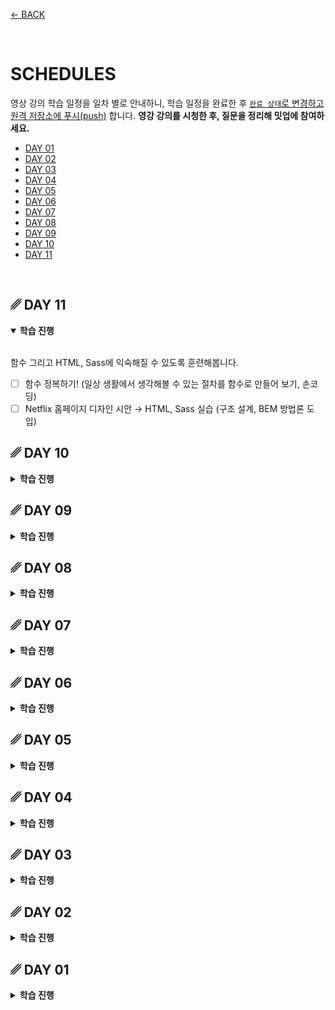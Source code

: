 [← BACK](../README.md)

<br />

# SCHEDULES

영상 강의 학습 일정을 일차 별로 안내하니, 학습 일정을 완료한 후 [`완료 상태`로 변경하고 원격 저장소에 푸시(push)](./tutorials/changeCompleteState.md) 합니다.
**영강 강의를 시청한 후, 질문을 정리해 밋업에 참여하세요.**

- [DAY 01](#-day-01)
- [DAY 02](#-day-02)
- [DAY 03](#-day-03)
- [DAY 04](#-day-04)
- [DAY 05](#-day-05)
- [DAY 06](#-day-06)
- [DAY 07](#-day-07)
- [DAY 08](#-day-08)
- [DAY 09](#-day-09)
- [DAY 10](#-day-10)
- [DAY 11](#-day-11)

<br />

<!-- 일차 별 학습 진행 목표 -->

## ␥ DAY 11

<details open>
  <summary><b>학습 진행</b></summary>
  
  <br>함수 그리고 HTML, Sass에 익숙해질 수 있도록 훈련해봅니다.<br>

  - [ ]  함수 정복하기! (일상 생활에서 생각해볼 수 있는 절차를 함수로 만들어 보기, 손코딩)
  - [ ]  Netflix 홈페이지 디자인 시안 → HTML, Sass 실습 (구조 설계, BEM 방법론 도입)

</details>

## ␥ DAY 10

<details>
  <summary><b>학습 진행</b></summary>
  
  <br>호이스트 현상과 스코프 체인. 그리고 문자, 숫자 객체에 대해 학습합니다.<br>

  - [x]  호이스팅 / 스코프 체이닝 (19분 1초)
  - [x]  숫자 / 수학 객체 (15분 31초, 8분 9초)
  - [x]  문자 객체 (7분 26초, 16분 8초)

</details>

## ␥ DAY 09

<details>
  <summary><b>학습 진행</b></summary>
  
  <br>웹 사이트 / 애플리케이션의 이벤트 처리 시점과 값 복사, 참조 그리고 블록 영역에 대해 학습합니다.<br>

  - [x]  이벤트 처리 시점 (10분 2초, 7분 9초, 5분 32초)
  - [x]  값 복사 vs 값 참조 (11분 42초)
  - [x]  함수 영역 vs 블록 영역 (9분 40초)

</details>

## ␥ DAY 08

<details>
  <summary><b>학습 진행</b></summary>
  
  <br>포토 갤러리 UI를 제작해보세요.<br>

  - [x]  라이프 스타일 포토 갤러리 Figma 디자인 시안을 참고하여 HTML, CSS UI 그리기
  - [x]  JavaScript를 사용해 썸네일 이미지 버튼을 클릭하면 빅 이미지 교체 스크립트 구현
  - [x]  포토 갤러리를 만들면서 경험한 이야기를 TIL에 요약 정리

  ![](./assets/mission--photo-slide-ui.png)

</details>

## ␥ DAY 07

<details>
  <summary><b>학습 진행</b></summary>
  
  <br>리스트 / 반복 처리 학습을 진행합니다.<br>

  - [x]  배열과 반복/순환 문 (2분 55초)
  - [x]  while 문 (15분 04초)
  - [x]  continue, break, label 문 & do ~while 문 (15분 13초)
  - [x]  for 문 (11분 39초)
  - [x]  for ~ in 문 (4분 46초)

</details>

## ␥ DAY 06

<details>
  <summary><b>학습 진행</b></summary>
  
  <br>이벤트 프로그래밍 학습을 진행합니다.<br>

  - [X]  마우스 이벤트 핸들링 (10분 2초, 5분 21초)
  - [X]  키보드 이벤트 핸들링 (11분 16초, 17분 20초)

</details>

## ␥ DAY 05

<details>
  <summary><b>학습 진행</b></summary>
  
  <br>프로그래밍 조건 처리를 위한 기초 공부 Part 2를 진행합니다.<br>

  - [x]  3항 연산 식 (12분 46초, 5분 46초)
  - [x]  이벤트 핸들링 (10분 55초)

</details>

## ␥ DAY 04

<details>
  <summary><b>학습 진행</b></summary>
  
  <br>프로그래밍 조건 처리를 위한 기초 공부 Part 1을 진행합니다.<br>

  - [x]  조건 처리 (11분 12초)
  - [x]  연산자 × 조건 처리 (14분 20초)
  - [x]  스위칭 조건 처리 (8분 47초, 8분 22초, 11분 24   초)

</details>

## ␥ DAY 03

<details>
  <summary><b>학습 진행</b></summary>
  
  <br>프로그래밍에서 매우 중요한 개념인 **함수**에 대해 익혀보는 시간을 가져봅니다.<br>

  - [x]  JavaScript 함수 (10분 17초, 5분 9초, 6분 34초, 6분 2초)

</details>

## ␥ DAY 02

<details>
  <summary><b>학습 진행</b></summary>
  
  <br>기본이자 중요한 열쇠인 JavaScript 데이터에 대해 이해하고, 언어가 가진 특성에 대해 살펴봅니다.<br>

  - [x]  데이터 타입 / 리터럴 (9분 50초)
  - [x]  네이밍 컨벤션 (2분 22초)
  - [x]  동적 형 지정 / 자동 형 변환 (14분 4초)
  - [x]  동일한 변수 이름 문제 (5분 24초)
  - [x]  문서객체에 접근하는 방법 (9분 37초, 5분 54초)
</details>


## ␥ DAY 01

<details>
  <summary><b>학습 진행</b></summary>

  <br>JavaScript를 시작하는 기초 내용을 다뤄봅니다.<br>

  - [x]  JavaScript란? (2분 41초)
  - [x]  최고의 교과서 (9분 8초)
  - [x]  워밍 업! - Console 패널 (2분 17초)
  - [x]  코멘트 / 디버깅 (4분 22초)
  - [x]  선언 / 할당 (14분 22초)
  - [x]  Start! 인터랙션 (5분 31초)

  **🍿 참고:** [CSS 변수(Variables, Custom Property)](./documents/css-variables.md)
</details>